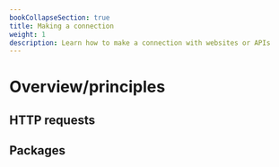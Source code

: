 ```yaml
---
bookCollapseSection: true
title: Making a connection
weight: 1
description: Learn how to make a connection with websites or APIs
---
```


# Overview/principles

## HTTP requests

## Packages
